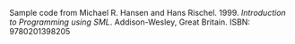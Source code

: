 Sample code from Michael R. Hansen and Hans Rischel. 1999. <i>Introduction to Programming using SML</i>. Addison-Wesley, Great Britain. ISBN: 9780201398205
